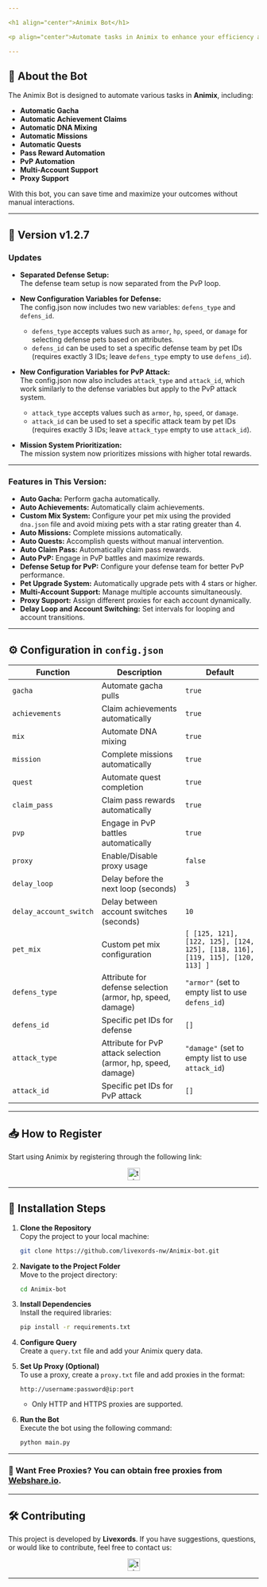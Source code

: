 ```yaml
---

<h1 align="center">Animix Bot</h1>

<p align="center">Automate tasks in Animix to enhance your efficiency and maximize your results!</p>

---
```


## 🚀 **About the Bot**

The Animix Bot is designed to automate various tasks in **Animix**, including:

- **Automatic Gacha**
- **Automatic Achievement Claims**
- **Automatic DNA Mixing**
- **Automatic Missions**
- **Automatic Quests**
- **Pass Reward Automation**
- **PvP Automation**
- **Multi-Account Support**
- **Proxy Support**

With this bot, you can save time and maximize your outcomes without manual interactions.

---

## 🌟 Version v1.2.7

### Updates

- **Separated Defense Setup:**  
  The defense team setup is now separated from the PvP loop.

- **New Configuration Variables for Defense:**  
  The config.json now includes two new variables: `defens_type` and `defens_id`.

  - `defens_type` accepts values such as `armor`, `hp`, `speed`, or `damage` for selecting defense pets based on attributes.
  - `defens_id` can be used to set a specific defense team by pet IDs (requires exactly 3 IDs; leave `defens_type` empty to use `defens_id`).

- **New Configuration Variables for PvP Attack:**  
  The config.json now also includes `attack_type` and `attack_id`, which work similarly to the defense variables but apply to the PvP attack system.

  - `attack_type` accepts values such as `armor`, `hp`, `speed`, or `damage`.
  - `attack_id` can be used to set a specific attack team by pet IDs (requires exactly 3 IDs; leave `attack_type` empty to use `attack_id`).

- **Mission System Prioritization:**  
  The mission system now prioritizes missions with higher total rewards.

---

### **Features in This Version:**

- **Auto Gacha:** Perform gacha automatically.
- **Auto Achievements:** Automatically claim achievements.
- **Custom Mix System:** Configure your pet mix using the provided `dna.json` file and avoid mixing pets with a star rating greater than 4.
- **Auto Missions:** Complete missions automatically.
- **Auto Quests:** Accomplish quests without manual intervention.
- **Auto Claim Pass:** Automatically claim pass rewards.
- **Auto PvP:** Engage in PvP battles and maximize rewards.
- **Defense Setup for PvP:** Configure your defense team for better PvP performance.
- **Pet Upgrade System:** Automatically upgrade pets with 4 stars or higher.
- **Multi-Account Support:** Manage multiple accounts simultaneously.
- **Proxy Support:** Assign different proxies for each account dynamically.
- **Delay Loop and Account Switching:** Set intervals for looping and account transitions.

---

## ⚙️ **Configuration in `config.json`**

| **Function**           | **Description**                                               | **Default**                                                                  |
| ---------------------- | ------------------------------------------------------------- | ---------------------------------------------------------------------------- |
| `gacha`                | Automate gacha pulls                                          | `true`                                                                       |
| `achievements`         | Claim achievements automatically                              | `true`                                                                       |
| `mix`                  | Automate DNA mixing                                           | `true`                                                                       |
| `mission`              | Complete missions automatically                               | `true`                                                                       |
| `quest`                | Automate quest completion                                     | `true`                                                                       |
| `claim_pass`           | Claim pass rewards automatically                              | `true`                                                                       |
| `pvp`                  | Engage in PvP battles automatically                           | `true`                                                                       |
| `proxy`                | Enable/Disable proxy usage                                    | `false`                                                                      |
| `delay_loop`           | Delay before the next loop (seconds)                          | `3`                                                                          |
| `delay_account_switch` | Delay between account switches (seconds)                      | `10`                                                                         |
| `pet_mix`              | Custom pet mix configuration                                  | `[ [125, 121], [122, 125], [124, 125], [118, 116], [119, 115], [120, 113] ]` |
| `defens_type`          | Attribute for defense selection (armor, hp, speed, damage)    | `"armor"` (set to empty list to use `defens_id`)                             |
| `defens_id`            | Specific pet IDs for defense                                  | `[]`                                                                         |
| `attack_type`          | Attribute for PvP attack selection (armor, hp, speed, damage) | `"damage"` (set to empty list to use `attack_id`)                            |
| `attack_id`            | Specific pet IDs for PvP attack                               | `[]`                                                                         |

---

## 📥 **How to Register**

Start using Animix by registering through the following link:

<div align="center">
  <a href="https://t.me/animix_game_bot?startapp=3lsLj56QYJx6" target="_blank">
    <img src="https://img.shields.io/static/v1?message=Animix&logo=telegram&label=&color=2CA5E0&logoColor=white&labelColor=&style=for-the-badge" height="25" alt="telegram logo" />
  </a>
</div>

---

## 📖 **Installation Steps**

1. **Clone the Repository**  
   Copy the project to your local machine:

   ```bash
   git clone https://github.com/livexords-nw/Animix-bot.git
   ```

2. **Navigate to the Project Folder**  
   Move to the project directory:

   ```bash
   cd Animix-bot
   ```

3. **Install Dependencies**  
   Install the required libraries:

   ```bash
   pip install -r requirements.txt
   ```

4. **Configure Query**  
   Create a `query.txt` file and add your Animix query data.

5. **Set Up Proxy (Optional)**  
   To use a proxy, create a `proxy.txt` file and add proxies in the format:

   ```
   http://username:password@ip:port
   ```

   - Only HTTP and HTTPS proxies are supported.

6. **Run the Bot**  
   Execute the bot using the following command:
   ```bash
   python main.py
   ```

---

### 🔹 Want Free Proxies? You can obtain free proxies from [Webshare.io](https://www.webshare.io/).

---

## 🛠️ **Contributing**

This project is developed by **Livexords**. If you have suggestions, questions, or would like to contribute, feel free to contact us:

<div align="center">
  <a href="https://t.me/livexordsscript" target="_blank">
    <img src="https://img.shields.io/static/v1?message=Livexords&logo=telegram&label=&color=2CA5E0&logoColor=white&labelColor=&style=for-the-badge" height="25" alt="telegram logo" />
  </a>
</div>

---
